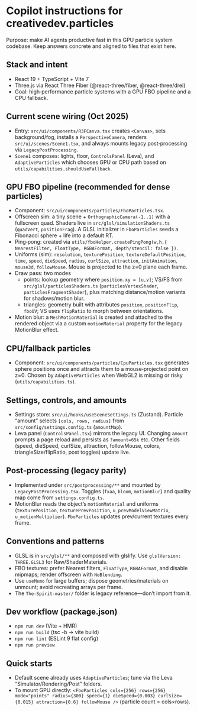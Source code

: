 # Copilot instructions for creativedev.particles

Purpose: make AI agents productive fast in this GPU particle system codebase. Keep answers concrete and aligned to files that exist here.

## Stack and intent
- React 19 + TypeScript + Vite 7
- Three.js via React Three Fiber (@react-three/fiber, @react-three/drei)
- Goal: high‑performance particle systems with a GPU FBO pipeline and a CPU fallback.

## Current scene wiring (Oct 2025)
- Entry: `src/ui/components/R3FCanva.tsx` creates `<Canvas>`, sets background/fog, installs a `PerspectiveCamera`, renders `src/ui/scenes/Scene1.tsx`, and always mounts legacy post‑processing via `LegacyPostProcessing`.
- `Scene1` composes: lights, floor, `ControlsPanel` (Leva), and `AdaptiveParticles` which chooses GPU or CPU path based on `utils/capabilities.shouldUseFallback`.

## GPU FBO pipeline (recommended for dense particles)
- Component: `src/ui/components/particles/FboParticles.tsx`.
- Offscreen sim: a tiny scene + `OrthographicCamera(-1..1)` with a fullscreen quad. Shaders live in `src/glsl/simulationShaders.ts` (`quadVert`, `positionFrag`). A GLSL initializer in `FboParticles` seeds a Fibonacci sphere + life into a default RT.
- Ping‑pong: created via `utils/fboHelper.createPingPong(w,h,{ NearestFilter, FloatType, RGBAFormat, depth/stencil: false })`.
- Uniforms (sim): `resolution`, `texturePosition`, `textureDefaultPosition`, `time`, `speed`, `dieSpeed`, `radius`, `curlSize`, `attraction`, `initAnimation`, `mouse3d`, `followMouse`. Mouse is projected to the z=0 plane each frame.
- Draw pass: two modes
  - points: lookup geometry where `position.xy = [u,v]`; VS/FS from `src/glsl/particlesShaders.ts` (`particlesVertexShader`, `particlesFragmentShader`), plus matching distance/motion variants for shadows/motion blur.
  - triangles: geometry built with attributes `position`, `positionFlip`, `fboUV`; VS uses `flipRatio` to morph between orientations.
- Motion blur: a `MeshMotionMaterial` is created and attached to the rendered object via a custom `motionMaterial` property for the legacy MotionBlur effect.

## CPU/fallback particles
- Component: `src/ui/components/particles/CpuParticles.tsx` generates sphere positions once and attracts them to a mouse‑projected point on z=0. Chosen by `AdaptiveParticles` when WebGL2 is missing or risky (`utils/capabilities.ts`).

## Settings, controls, and amounts
- Settings store: `src/ui/hooks/useSceneSettings.ts` (Zustand). Particle “amount” selects `[cols, rows, radius]` from `src/config/settings.config.ts` (`amountMap`).
- Leva panel (`ControlsPanel.tsx`) mirrors the legacy UI. Changing `amount` prompts a page reload and persists as `?amount=65k` etc. Other fields (speed, dieSpeed, curlSize, attraction, followMouse, colors, triangleSize/flipRatio, post toggles) update live.

## Post‑processing (legacy parity)
- Implemented under `src/postprocessing/**` and mounted by `LegacyPostProcessing.tsx`. Toggles (`fxaa`, `bloom`, `motionBlur`) and quality map come from `settings.config.ts`.
- MotionBlur reads the object’s `motionMaterial` and uniforms (`texturePosition`, `texturePrevPosition`, `u_prevModelViewMatrix`, `u_motionMultiplier`). `FboParticles` updates prev/current textures every frame.

## Conventions and patterns
- GLSL is in `src/glsl/**` and composed with glslify. Use `glslVersion: THREE.GLSL3` for Raw/ShaderMaterials.
- FBO textures: prefer Nearest filters, `FloatType`, `RGBAFormat`, and disable mipmaps; render offscreen with `NoBlending`.
- Use `useMemo` for large buffers; dispose geometries/materials on unmount; avoid recreating arrays per frame.
- The `The-Spirit-master/` folder is legacy reference—don’t import from it.

## Dev workflow (package.json)
- `npm run dev` (Vite + HMR)
- `npm run build` (tsc -b → vite build)
- `npm run lint` (ESLint 9 flat config)
- `npm run preview`

## Quick starts
- Default scene already uses `AdaptiveParticles`; tune via the Leva “Simulator/Rendering/Post” folders.
- To mount GPU directly: `<FboParticles cols={256} rows={256} mode="points" radius={300} speed={1} dieSpeed={0.003} curlSize={0.015} attraction={0.6} followMouse />` (particle count = cols×rows).
